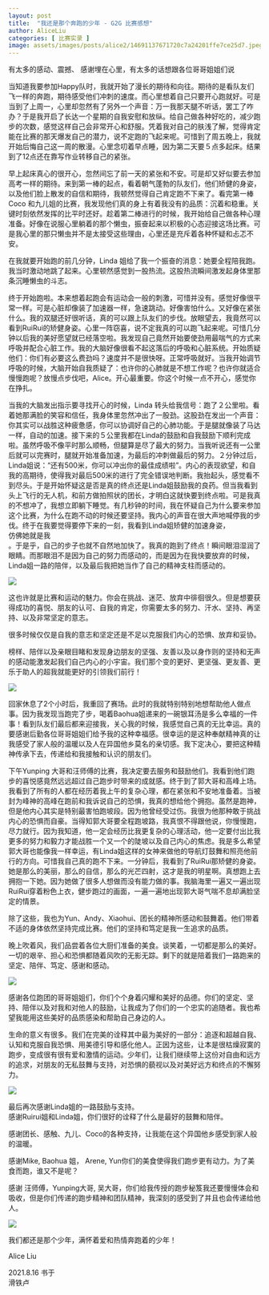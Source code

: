 ```yaml
---
layout: post
title:  "我还是那个奔跑的少年 - G2G 比赛感想"
author: AliceLiu
categories: [ 比赛实录 ]
image: assets/images/posts/alice2/14691137671720c7a24201ffe7ce25d7.jpeg
---
```



有太多的感动、震撼、 感谢埋在心里，有太多的话想跟各位哥哥姐姐们说

当知道我要参加Happy队时，我就开始了漫长的期待和向往。期待的是看队友们飞一样的奔跑，期待感受他们冲刺的速度。而心里想着自己只要开心跑就好。可是当到了上周一，心里却忽然有了另外一个声音：万一我那天腿不听话，罢工了咋办？于是我开启了长达一个星期的自我安慰和放纵。给自己做各种好吃的，减少跑步的次数，感觉这样自己会非常开心和舒服。凭着我对自己的肤浅了解，觉得肯定能在比赛的那天爆发自己的潜力，说不定跑的飞起来呢。可惜到了周五晚上，我就开始后悔自己这一周的散漫。心里念叨着早点睡，因为第二天要５点多起床。结果到了12点还在靠写作业转移自己的紧张。  
  
  
早上起床真心的很开心，忽然间忘了前一天的紧张和不安。可是却又好似要去参加高考一样的期待。来到第一棒的起点，看着朝气蓬勃的队友们，他们矫健的身姿，以及他们脸上散发的自信和期待，我顿然觉得自己肯定跑不下来了。看完第一棒Coco 和九儿姐的比赛，我发现他们真的身上有着我没有的品质：沉着和稳重。关键时刻依然发挥的比平时还好。趁着第二棒进行的时候，我开始给自己做各种心理准备。好像在说服心里躺着的那个懒虫，振奋起来以积极的心态迎接这场比赛。可是我心里的那只懒虫并不是太接受这些理由，心里还是充斥着各种怀疑和忐忑不安。  
  
  
在我就要开始跑的前几分钟，Linda 姐给了我一个振奋的消息：她要全程陪我跑。我当时激动地跳了起来。心里顿然感觉到一股热流。这股热流瞬间激发起身体里那条沉睡懒虫的斗志。  
  
  
终于开始跑啦。本来想着起跑会有运动会一般的刺激，可惜并没有。感觉好像很平常一样。可是心脏却像装了加速器一样，急速跳动。好像害怕什么。又好像在紧张什么。我的双腿还好很听话，真的可以跟上队友们的步伐。放眼望去，我竟然可以看到RuiRui的矫健身姿。心里一阵窃喜，说不定我真的可以跑飞起来呢。可惜几分钟以后我的美好愿望就已经落空啦。我发现自己竟然开始要使劲用最喘气的方式来呼吸并配合心脏工作。我的大脑好像很看不起这落后的呼吸和心脏系统。开始质疑他们：你们有必要这么费劲吗？速度并不是很快呀。正常呼吸就好。当我开始调节呼吸的时候，大脑开始自我质疑了：也许你的心肺就是不想工作呢？也许你就适合慢慢跑呢？放慢点步伐吧，Alice。开心最重要。你这个时候一点不开心，感觉你在挣扎。  
  
  
当我的大脑发出指示要寻找开心的时候，Linda 转头给我信号：跑了２公里啦。看着她那满脸的笑容和信任，我身体里忽然冲出了一股劲。这股劲在发出一个声音：你其实可以战胜这种疲惫感，你可以协调好自己的心肺功能。于是腿就像装了马达一样，自动的加速。接下来的５公里我都在Linda的鼓励和自我鼓励下顺利完成啦。虽然呼吸不像平时那么顺畅，但腿算是尽了最大的努力。当我听说还有一公里后就可以完赛时，腿就开始准备加速，为最后的冲刺做最后的努力。２分钟过后， Linda姐说：“还有500米，你可以冲出你的最佳成绩啦”。内心的表现欲望，和自我的高期待，使得我对最后500米的进行了完全错误地判断。我抬起头，感觉看不到尽头。于是开始怀疑这是否是真的终点还是Linda姐鼓励我的良药。但当我看到头上飞行的无人机，和前方做拍照状的团长，才明白这就快要到终点啦。可是我真的不想冲了，我想立即躺下睡觉。有几秒钟的时间，我在怀疑自己为什么要来参加这个比赛，为什么在跑不动的时候还要坚持。我内心的声音在很大声地喊停我的步伐。终于在我要觉得要停下来的一刻，我看到Linda姐矫健的加速身姿，  
仿佛她就是我  
。于是乎，自己的步子也就不自然地加快了。我真的跑到了终点！瞬间眼泪湿润了眼睛。而那眼泪不是因为自己的努力而感动的，而是因为在我快要放弃的时候，Linda姐一路的陪伴，以及最后我把她当作了自己的精神支柱而感动的。  
  
![](../assets/images/posts/alice2/4c61ef4bc58ef0298a86baff15c7a3d8.jpeg)  
  
这也许就是比赛和运动的魅力。你会在挑战、迷茫、放弃中徘徊很久。但是想要获得成功的喜悦、朋友的认可、自我的肯定，你需要太多的努力、汗水、坚持、再坚持、以及非常坚定的意志。  
  
  
很多时候仅仅是自我的意志和坚定还是不足以克服我们内心的恐惧、放弃和妥协。  
  
  
榜样、陪伴以及亲眼目睹和发现身边朋友的坚强、友善以及以身作则的坚持和无声的感动能激发起我们自己内心的小宇宙。我们那个变的更好、更坚强、更友善、更乐于助人的超我就能更好的引领我们前行！  
  
![](../assets/images/posts/alice2/bb537f3313d76e2cc0ffe9750f182376.jpeg)  
  
回家休息了2个小时后，我重回了赛场。此时的我就特别特别地想帮助他人做点事。因为我发现当跑完了步，喝着Baohua姐递来的一碗银耳汤是多么幸福的一件事！看到队友们最后都来迎接我，关心我的时候，我感觉自己真的无比幸运。真的要感谢后勤各位哥哥姐姐们给予我的这种幸福感。很幸运的是这种奉献精神真的让我感受了家人般的温暖以及人在异国他乡莫名的亲切感。我下定决心，要把这种精神传承下去，传递给和我接触和认识的朋友们。  
  
  
下午Yunping 大哥和汪师傅的比赛，我决定要去服务和鼓励他们。我看到他们跑步的喜悦感竟然远远超过自己跑步时带来的成就感。终于到了郭大哥和高峰上场。我看到了所有的人都在经历着我上午的复杂心理，都在紧张和不安地准备着。当被封为峰神的高峰在跑前和我诉说自己的恐惧，我真的想给他个拥抱。虽然是跑神，但是他内心其实是特别最害怕跑坡段。因为他曾经受过伤。我很为他那种敢于挑战内心的恐惧而自豪。当得知郭大哥要全程跑坡路，我真恨不得跟他说，你慢慢跑，尽力就行。因为我知道，他一定会经历比我更复杂的心理活动，他一定要付出比我更多的努力和毅力才能战胜一个又一个的陡坡以及自己内心的焦虑。我是多么希望郭大哥也能像我一样幸运，有Linda姐这样的女神来做他的导航灯鼓舞和照亮他前行的方向。可惜我自己真的跑不下来。一分钟后，我看到了RuiRui那矫健的身姿。她是那么的美丽，那么的自信，那么的光芒四射，这才是我的明星啊。真想跑上去拥抱一下她。因为她做了很多人想做而没有能力做的事。我脑海里一遍又一遍出现RuiRui穿着粉色上衣，健步跑过的画面，一遍一遍地出现郭大哥气喘不息却满脸坚定的情景。  
  
除了这些，我也为Yun、Andy、Xiaohui、团长的精神所感动和鼓舞着。他们带着不适的身体依然坚持完成比赛。他们的坚持和笃定是我一生追求的品质。  
  
  
晚上吹着风，我们品尝着各位大厨们准备的美食。谈笑着，一切都是那么的美好。一切的艰辛、担心和恐惧都随着风吹的无影无踪。剩下的就是陪着我们一路跑来的坚定、陪伴、笃定、感谢和感动。  
  
![](../assets/images/posts/alice2/e3aa8a9de7fa4be7b27e8ee4f6fa7ecd.jpeg)  
  
感谢各位跑团的哥哥姐姐们，你们个个身着闪耀和美好的品德。你们的坚定、坚持、陪伴以及对我和对他人的鼓励，让我成为了你们的一个忠实的追随者。我也希望我能用这些美好的品质感染和帮助自己身边的人。  
  
  
生命的意义有很多。我们在完美的诠释其中最为美好的一部分：追逐和超越自我、认知和克服自我恐惧、用美德引导和感化他人。正因为这些，让本是很枯燥寂寞的跑步，变成很有很有爱和激情的运动。少年们，让我们继续带上这份对自由和远方的追求，对朋友的无私鼓舞与支持，对恐惧的藐视以及对美好远方和终点的不懈努力。  
  
![](../assets/images/posts/alice2/aaf4924add995e85905ff0fcc9a5b08e.jpeg)  
  
  
最后再次感谢Linda姐的一路鼓励与支持。  
感谢Ruirui姐和Linda姐，你们很好的诠释了什么是最好的鼓舞和陪伴。  
  
  
感谢团长、感触、九儿、Coco的各种支持，让我能在这个异国他乡感受到家人般的温暖。  
  
  
感谢Mike, Baohua 姐， Arene, Yun你们的美食使得我们跑步更有动力。为了美食而跑，谁又不是呢？  
  
  
感谢 汪师傅，Yunping大哥, 吴大哥，你们给我传授的跑步秘笈我还要慢慢体会和吸收，但是你们传递的跑步精神和团队精神，我深刻的感受到了并且也会传递给他人。  
  
![](../assets/images/posts/alice2/94f71f982f4634d99850140f889055c0.jpeg)  
  
  
  
我们都还是那个少年，满怀着爱和热情奔跑着的少年！  
  
  
  
Alice Liu  
  
2021.8.16 书于  
滑铁卢  
  
